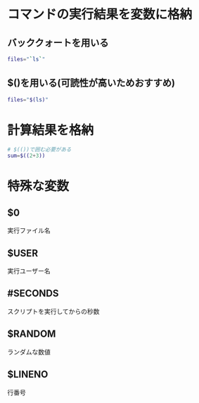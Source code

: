# コマンドの実行結果を変数に格納
## バッククォートを用いる
~~~ bash
files="`ls`"
~~~
## $()を用いる(可読性が高いためおすすめ)
~~~ bash
files="$(ls)"
~~~

# 計算結果を格納
~~~ bash
# $(())で囲む必要がある
sum=$((2+3))
~~~

# 特殊な変数
## $0
実行ファイル名
## $USER
実行ユーザー名
## #SECONDS
スクリプトを実行してからの秒数
## $RANDOM
ランダムな数値
## $LINENO
行番号
